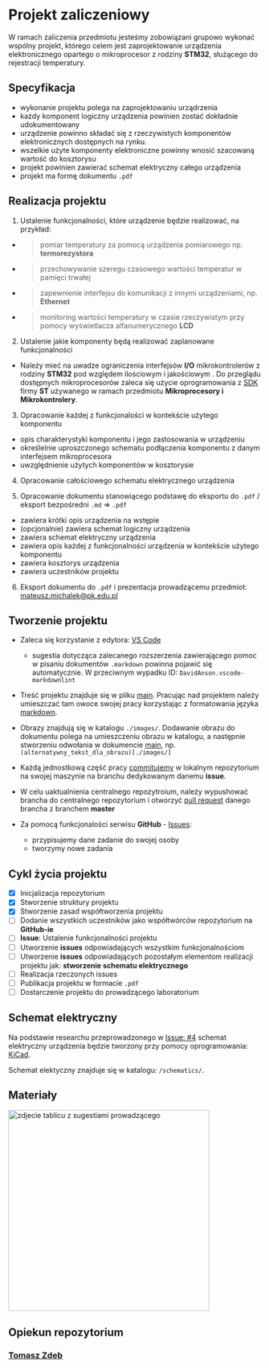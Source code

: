 # Projekt zaliczeniowy

W ramach zaliczenia przedmiotu jesteśmy zobowiązani grupowo wykonać wspólny projekt, którego celem jest zaprojektowanie urządzenia elektronicznego opartego o mikroprocesor z rodziny **STM32**, służącego do rejestracji temperatury.

## Specyfikacja

* wykonanie projektu polega na zaprojektowaniu urządrzenia
* każdy komponent logiczny urządzenia powinien zostać dokładnie udokumentowany
* urządzenie powinno składać się z rzeczywistych komponentów elektronicznych dostępnych na rynku.
* wszelkie użyte komponenty elektroniczne powinny wnosić szacowaną wartość do kosztorysu
* projekt powinien zawierać schemat elektryczny całego urządzenia
* projekt ma formę dokumentu `.pdf`

## Realizacja projektu

1. Ustalenie funkcjonalności, które urządzenie będzie realizować, na przykład:

* > pomiar temperatury za pomocą urządzenia pomiarowego np. **termorezystora**
* > przechowywanie szeregu czasowego wartości temperatur w pamięci trwałej
* > zapewnienie interfejsu do komunikacji z innymi urządzeniami, np. **Ethernet**
* > monitoring wartości temperatury w czasie rzeczywistym przy pomocy wyświetlacza alfanumerycznego **LCD**
  
2. Ustalenie jakie komponenty będą realizować zaplanowane funkcjonalności

* Należy mieć na uwadze ograniczenia interfejsów **I/O** mikrokontrolerów z rodziny **STM32** pod względem ilościowym i jakościowym . Do przeglądu dostępnych mikroprocesorów zaleca się użycie oprogramowania z [SDK](https://www.st.com/en/development-tools/stm32-software-development-tools.html#products) firmy **ST** używanego w ramach przedmiotu **Mikroprocesory i Mikrokontrolery**.

3. Opracowanie każdej z funkcjonalości w kontekście użytego komponentu

* opis charakterystyki komponentu i jego zastosowania w urządzeniu
* określelnie uproszczonego schematu podłączenia komponentu z danym interfejsem mikroprocesora
* uwzględnienie użytych komponentów w kosztorysie

4. Opracowanie całościowego schematu elektrycznego urządzenia

5. Opracowanie dokumentu stanowiącego podstawę do eksportu do `.pdf` / eksport bezpośredni `.md` => `.pdf`

* zawiera krótki opis urządzenia na wstępie
* (opcjonalnie) zawiera schemat logiczny urządzenia
* zawiera schemat elektryczny urządzenia
* zawiera opis każdej z funkcjonalności urządzenia w kontekście użytego komponentu
* zawiera kosztorys urządzenia
* zawiera uczestników projektu

6. Eksport dokumentu do `.pdf` i prezentacja prowadzącemu przedmiot: <mateusz.michalek@pk.edu.pl>

## Tworzenie projektu

* Zaleca się korzystanie z edytora: [VS Code](https://code.visualstudio.com/)

  * sugestia dotycząca zalecanego rozszerzenia zawierającego pomoc w pisaniu dokumentów `.markdown` powinna pojawić się automatycznie. W przeciwnym wypadku ID: `DavidAnson.vscode-markdownlint`

* Treść projektu znajduje się w pliku [main](./main.md). Pracując nad projektem należy umieszczać tam owoce swojej pracy korzystając z formatowania języka [markdown](https://www.markdownguide.org/basic-syntax/).

* Obrazy znajdują się w katalogu `./images/`. Dodawanie obrazu do dokumentu polega na umieszczeniu obrazu w katalogu, a następnie stworzeniu odwołania w dokumencie [main](./main.md), np. `(alternatywny_tekst_dla_obrazu)[./images/]`

* Każdą jednostkową część pracy [commitujemy](https://git-scm.com/docs/git-commit) w lokalnym repozytorium na swojej maszynie na branchu dedykowanym danemu **issue**.

* W celu uaktualnienia centralnego repozytroium, należy wypushować brancha do centralnego repozytorium i otworzyć [pull request](https://docs.github.com/en/desktop/contributing-and-collaborating-using-github-desktop/working-with-your-remote-repository-on-github-or-github-enterprise/creating-an-issue-or-pull-request) danego brancha z branchem **master**

* Za pomocą funkcjonalości serwisu **GitHub** - [Issues](https://github.com/features/issues):

  * przypisujemy dane zadanie do swojej osoby
  * tworzymy nowe zadania

## Cykl życia projektu

- [x] Inicjalizacja repozytorium
- [x] Stworzenie struktury projektu
- [x] Stworzenie zasad współtworzenia projektu
- [ ] Dodanie wszystkich uczestników jako współtwórców repozytorium na **GitHub-ie**
- [ ] **Issue**: Ustalenie funkcjonalności projektu
- [ ] Utworzenie **issues** odpowiadających wszystkim funkcjonalnościom
- [ ] Utworzenie **issues** odpowiadających pozostałym elementom realizacji projektu jak: **stworzenie schematu elektrycznego**
- [ ] Realizacja rzeczonych issues
- [ ] Publikacja projektu w formacie `.pdf`
- [ ] Dostarczenie projektu do prowadzącego laboratorium

## Schemat elektryczny

Na podstawie researchu przeprowadzonego w [Issue: #4](https://github.com/Tomasz-Zdeb/Embedded-Systems-Class-Project/issues/4) schemat elektryczny urządzenia będzie tworzony przy pomocy oprogramowania: [KiCad](https://www.kicad.org/).

Schemat elektyczny znajduje się w katalogu: `/schematics/`.

## Materiały

<img src="./images/tablica.jpg" alt="zdjecie tablicu z sugestiami prowadzącego" width="400"/>

## Opiekun repozytorium

### [Tomasz Zdeb](https://github.com/Tomasz-Zdeb)
